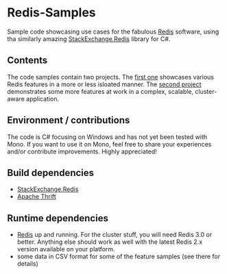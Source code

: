 # Redis-Samples

Sample code showcasing use cases for the fabulous [Redis](http://redis.io) software, using tha similarly amazing [StackExchange.Redis](https://github.com/StackExchange/StackExchange.Redis) library for C#. 

## Contents

The code samples contain two projects. The [first one](./Features) showcases various Redis features in a more or less isloated manner. The [second project](./Scaling) demonstrates some more features at work in a complex, scalable, cluster-aware application. 

## Environment / contributions

The code is C# focusing on Windows and has not yet been tested with Mono. If you want to use it on Mono, feel free to share your experiences and/or contribute improvements. Highly appreciated! 

## Build dependencies

- [StackExchange.Redis](https://github.com/StackExchange/StackExchange.Redis)
- [Apache Thrift](https://thrift.apache.org)
 
## Runtime dependencies 

- [Redis](http://redis.io) up and running. For the cluster stuff, you will need Redis 3.0 or better. Anything else should work as well with the latest Redis 2.x version available on your platform.
- some data in CSV format for some of the feature samples (see there for details)

